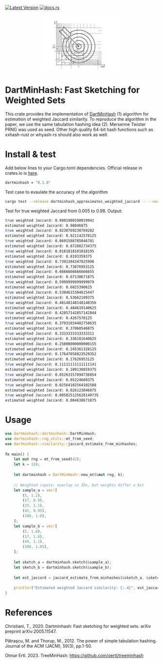 [![Latest Version](https://img.shields.io/crates/v/dartminhash?style=for-the-badge&color=mediumpurple&logo=rust)](https://crates.io/crates/dartminhash)
[![docs.rs](https://img.shields.io/docsrs/dartminhash?style=for-the-badge&logo=docs.rs&color=mediumseagreen)](https://docs.rs/dartminhash/latest/dartminhash/)



<div align="center">
  <img width="50%" src ="DartMinHash_logo.png">
</div>

# DartMinHash: Fast Sketching for Weighted Sets
This crate provides the implementation of [DartMinHash](https://arxiv.org/abs/2005.11547) (1) algorithm for estimation of weighted Jaccard similarity. To reproduce the algorithm in the paper, we use the same tabulation hashing idea (2). Mersenne Twister PRNG was used as seed.  Other high quality 64-bit hash functions such as xxhash-rust or whyash-rs should also work as well. 

# Install & test
Add below lines to your Cargo.toml dependencies. Official release in crates.io is [here](https://crates.io/crates/dartminhash).
```bash
dartminhash = "0.1.0"

```

Test case to evaulate the accuracy of the algorithm
```bash
cargo test --release dartminhash_approximates_weighted_jaccard -- --nocapture
```
Test for true weighted Jaccard from 0.005 to 0.98. Output:

```bash
true weighted Jaccard: 0.9801980198019941
estimated weighted Jaccard: 0.98046875
true weighted Jaccard: 0.9230769230769282
estimated weighted Jaccard: 0.921142578125
true weighted Jaccard: 0.8691588785046781
estimated weighted Jaccard: 0.872802734375
true weighted Jaccard: 0.8181818181818195
estimated weighted Jaccard: 0.8193359375
true weighted Jaccard: 0.7391304347825998
estimated weighted Jaccard: 0.73876953125
true weighted Jaccard: 0.6666666666666655
estimated weighted Jaccard: 0.67138671875
true weighted Jaccard: 0.5999999999999979
estimated weighted Jaccard: 0.6025390625
true weighted Jaccard: 0.5384615384615447
estimated weighted Jaccard: 0.53662109375
true weighted Jaccard: 0.48148148148148356
estimated weighted Jaccard: 0.484619140625
true weighted Jaccard: 0.42857142857142844
estimated weighted Jaccard: 0.4267578125
true weighted Jaccard: 0.37931034482758635
estimated weighted Jaccard: 0.37060546875
true weighted Jaccard: 0.3333333333333311
estimated weighted Jaccard: 0.336181640625
true weighted Jaccard: 0.25000000000000155
estimated weighted Jaccard: 0.245361328125
true weighted Jaccard: 0.17647058823529352
estimated weighted Jaccard: 0.17626953125
true weighted Jaccard: 0.11111111111111141
estimated weighted Jaccard: 0.109130859375
true weighted Jaccard: 0.05263157894736854
estimated weighted Jaccard: 0.05224609375
true weighted Jaccard: 0.02564102564102588
estimated weighted Jaccard: 0.026123046875
true weighted Jaccard: 0.005025125628140735
estimated weighted Jaccard: 0.004638671875

```

# Usage

```rust
use dartminhash::dartminhash::DartMinHash;
use dartminhash::rng_utils::mt_from_seed;
use dartminhash::similarity::jaccard_estimate_from_minhashes;

fn main() {
    let mut rng = mt_from_seed(42);
    let k = 128;

    let dartminhash = DartMinHash::new_mt(&mut rng, k);

    // Weighted inputs: overlap in IDs, but weights differ a bit
    let sample_a = vec![
        (5, 1.2),
        (17, 0.9),
        (23, 1.1),
        (42, 0.95),
        (100, 1.0),
    ];
    let sample_b = vec![
        (5, 1.0),
        (17, 1.0),
        (44, 1.1),
        (100, 1.05),
    ];

    let sketch_a = dartminhash.sketch(&sample_a);
    let sketch_b = dartminhash.sketch(&sample_b);

    let est_jaccard = jaccard_estimate_from_minhashes(&sketch_a, &sketch_b);

    println!("Estimated weighted Jaccard similarity: {:.4}", est_jaccard);
}

```


# References
Christiani, T., 2020. Dartminhash: Fast sketching for weighted sets. arXiv preprint arXiv:2005.11547.

Pǎtraşcu, M. and Thorup, M., 2012. The power of simple tabulation hashing. Journal of the ACM (JACM), 59(3), pp.1-50.

Otmar Ertl. 2023. TreeMinHash: https://github.com/oertl/treeminhash
